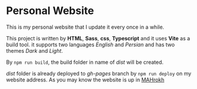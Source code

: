 # Personal Website
This is my personal website that I update it every once in a while.

This project is written by **HTML**, **Sass**, **css**, **Typescript** and it uses **Vite** as a build tool. it supports two languages *English* and *Persian* and has two themes *Dark* and *Light*.

By `npm run build`, the build folder in name of *dist* will be created.

*dist* folder is already deployed to *gh-pages* branch by `npm run deploy` on my website address.
As you may know the website is up in [MAHrokh](https://mahrokhnz.ir)

